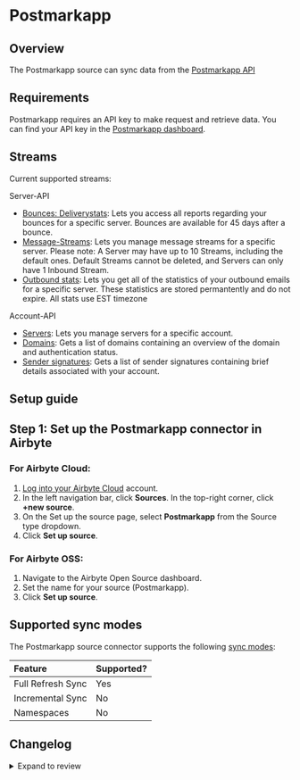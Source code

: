 # Postmarkapp

## Overview

The Postmarkapp source can sync data from the [Postmarkapp API](https://postmarkapp.com/developer)

## Requirements

Postmarkapp requires an API key to make request and retrieve data. You can find your API key in the [Postmarkapp dashboard](https://account.postmarkapp.com/servers/9708911/credentials).

## Streams

Current supported streams:

Server-API

- [Bounces: Deliverystats](https://postmarkapp.com/developer/api/bounce-api#delivery-stats): Lets you access all reports regarding your bounces for a specific server. Bounces are available for 45 days after a bounce.
- [Message-Streams](https://postmarkapp.com/developer/api/message-streams-api#list-message-streams): Lets you manage message streams for a specific server. Please note: A Server may have up to 10 Streams, including the default ones. Default Streams cannot be deleted, and Servers can only have 1 Inbound Stream.
- [Outbound stats](https://account.postmarkapp.com/servers/9708911/credentials): Lets you get all of the statistics of your outbound emails for a specific server. These statistics are stored permantently and do not expire. All stats use EST timezone

Account-API

- [Servers](https://postmarkapp.com/developer/api/servers-api): Lets you manage servers for a specific account.
- [Domains](https://postmarkapp.com/developer/api/domains-api): Gets a list of domains containing an overview of the domain and authentication status.
- [Sender signatures](https://postmarkapp.com/developer/api/signatures-api): Gets a list of sender signatures containing brief details associated with your account.

## Setup guide

## Step 1: Set up the Postmarkapp connector in Airbyte

### For Airbyte Cloud:

1. [Log into your Airbyte Cloud](https://cloud.airbyte.com/workspaces) account.
2. In the left navigation bar, click **Sources**. In the top-right corner, click **+new source**.
3. On the Set up the source page, select **Postmarkapp** from the Source type dropdown.
4. Click **Set up source**.

### For Airbyte OSS:

1. Navigate to the Airbyte Open Source dashboard.
2. Set the name for your source (Postmarkapp).
3. Click **Set up source**.

## Supported sync modes

The Postmarkapp source connector supports the following [sync modes](https://docs.airbyte.com/cloud/core-concepts#connection-sync-modes):

| Feature           | Supported? |
| :---------------- | :--------- |
| Full Refresh Sync | Yes        |
| Incremental Sync  | No         |
| Namespaces        | No         |

## Changelog

<details>
  <summary>Expand to review</summary>

| Version | Date       | Pull Request                                             | Subject                                                                         |
| :------ | :--------- | :------------------------------------------------------- | :------------------------------------------------------------------------------ |
| 0.1.8 | 2024-07-09 | [41184](https://github.com/airbytehq/airbyte/pull/41184) | Update dependencies |
| 0.1.7 | 2024-07-06 | [40762](https://github.com/airbytehq/airbyte/pull/40762) | Update dependencies |
| 0.1.6 | 2024-06-25 | [40483](https://github.com/airbytehq/airbyte/pull/40483) | Update dependencies |
| 0.1.5 | 2024-06-22 | [39970](https://github.com/airbytehq/airbyte/pull/39970) | Update dependencies |
| 0.1.4 | 2024-06-04 | [39062](https://github.com/airbytehq/airbyte/pull/39062) | [autopull] Upgrade base image to v1.2.1 |
| 0.1.3 | 2024-04-19 | [37232](https://github.com/airbytehq/airbyte/pull/37232) | Upgrade to CDK 0.80.0 and manage dependencies with Poetry. |
| 0.1.2 | 2024-04-15 | [37232](https://github.com/airbytehq/airbyte/pull/37232) | Base image migration: remove Dockerfile and use the python-connector-base image |
| 0.1.1 | 2024-04-12 | [37232](https://github.com/airbytehq/airbyte/pull/37232) | schema descriptions |
| 0.1.0   | 2022-11-09 | 18220                                                    | 🎉 New Source: Postmarkapp API [low-code CDK]                                   |

</details>
